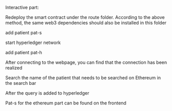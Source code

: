 Interactive part:

Redeploy the smart contract under the route folder. According to the above method, the same web3 dependencies should also be installed in this folder

add patient pat-s

start hyperledger network

add patient pat-h

After connecting to the webpage, you can find that the connection has been realized

Search the name of the patient that needs to be searched on Ethereum in the search bar

After the query is added to hyperledger

Pat-s for the ethereum part can be found on the frontend
